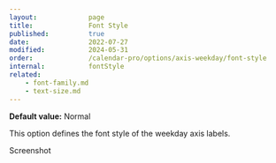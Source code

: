 ```yaml
---
layout:             page
title:              Font Style
published:          true
date:               2022-07-27
modified:           2024-05-31
order:              /calendar-pro/options/axis-weekday/font-style
internal:           fontStyle
related:
    - font-family.md
    - text-size.md
---
```

**Default value:** Normal

This option defines the font style of the weekday axis labels.  

<todo>Screenshot</todo>
